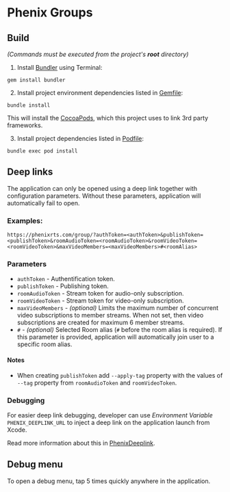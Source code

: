 # Phenix Groups

## Build

*(Commands must be executed from the project's **root** directory)*

1. Install [Bundler](https://bundler.io) using Terminal:
```
gem install bundler
```

2. Install project environment dependencies listed in [Gemfile](Gemfile):
```
bundle install
```
This will install the [CocoaPods](https://cocoapods.org), which this project uses to link 3rd party frameworks.

3. Install project dependencies listed in [Podfile](Podfile):
```
bundle exec pod install
```

## Deep links

The application can only be opened using a deep link together with configuration parameters.
Without these parameters, application will automatically fail to open.

### Examples:

```
https://phenixrts.com/group/?authToken=<authToken>&publishToken=<publishToken>&roomAudioToken=<roomAudioToken>&roomVideoToken=<roomVideoToken>&maxVideoMembers=<maxVideoMembers>#<roomAlias>
```

### Parameters

* `authToken` - Authentification token.
* `publishToken` - Publishing token.
* `roomAudioToken` - Stream token for audio-only subscription.
* `roomVideoToken` - Stream token for video-only subscription.
* `maxVideoMembers` - *(optional)* Limits the maximum number of concurrent video subscriptions to member streams. When not set, then video subscriptions are created for maximum 6 member streams.
* `#` - *(optional)* Selected Room alias (`#` before the room alias is required). If this parameter is provided, application will automatically join user to a specific room alias.

#### Notes

* When creating `publishToken` add `--apply-tag` property with the values of `--tag` property from `roomAudioToken` and `roomVideoToken`.

### Debugging

For easier deep link debugging, developer can use *Environment Variable* `PHENIX_DEEPLINK_URL` to inject a deep link on the application launch from Xcode.

Read more information about this in [PhenixDeeplink](../PhenixDeeplink/README.md).

## Debug menu

To open a debug menu, tap 5 times quickly anywhere in the application.
